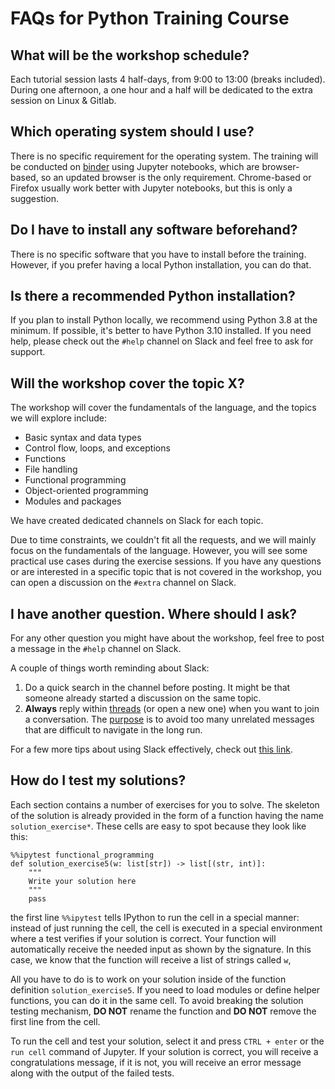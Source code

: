 # FAQs for Python Training Course

## What will be the workshop schedule?

Each tutorial session lasts 4 half-days, from 9:00 to 13:00 (breaks included). During one afternoon, a one hour and a half will be dedicated to the extra session on Linux & Gitlab.

## Which operating system should I use?

There is no specific requirement for the operating system. The training will be conducted on [binder](https://mybinder.org/) using Jupyter notebooks, which are browser-based, so an updated browser is the only requirement. Chrome-based or Firefox usually work better with Jupyter notebooks, but this is only a suggestion.

## Do I have to install any software beforehand?

There is no specific software that you have to install before the training. However, if you prefer having a local Python installation, you can do that.

## Is there a recommended Python installation?

If you plan to install Python locally, we recommend using Python 3.8 at the minimum. If possible, it's better to have Python 3.10 installed. If you need help, please check out the `#help` channel on Slack and feel free to ask for support.

## Will the workshop cover the topic X?

The workshop will cover the fundamentals of the language, and the topics we will explore include:

- Basic syntax and data types
- Control flow, loops, and exceptions
- Functions
- File handling
- Functional programming
- Object-oriented programming
- Modules and packages

We have created dedicated channels on Slack for each topic.

Due to time constraints, we couldn't fit all the requests, and we will mainly focus on the fundamentals of the language. However, you will see some practical use cases during the exercise sessions. If you have any questions or are interested in a specific topic that is not covered in the workshop, you can open a discussion on the `#extra` channel on Slack.

## I have another question. Where should I ask?

For any other question you might have about the workshop, feel free to post a message in the `#help` channel on Slack.

A couple of things worth reminding about Slack:

1. Do a quick search in the channel before posting. It might be that someone already started a discussion on the same topic.
2. **Always** reply within [threads](https://slack.com/help/articles/115000769927-Use-threads-to-organize-discussions-) (or open a new one) when you want to join a conversation. The [purpose](https://slack.com/resources/using-slack/tips-on-how-best-to-use-threaded-messages) is to avoid too many unrelated messages that are difficult to navigate in the long run.

For a few more tips about using Slack effectively, check out [this link](https://slack.com/blog/collaboration/etiquette-tips-in-slack).

## How do I test my solutions?

Each section contains a number of exercises for you to solve. The skeleton of the solution is already provided in the form of a function having the name `solution_exercise*`. These cells are easy to spot because they look like this:

```ipython
%%ipytest functional_programming
def solution_exercise5(w: list[str]) -> list[(str, int)]:
    """
    Write your solution here
    """
    pass

```

the first line `%%ipytest` tells IPython to run the cell in a special manner: instead of just running the cell, the cell is executed in a special environment
where a test verifies if your solution is correct. Your function will automatically receive the needed input as shown by the signature. In this case, we    know that the function will receive a list of strings called `w`,

All you have to do is to work on your solution inside of the function definition `solution_exercise5`. If you need to load modules or define helper functions, you can do it in the same cell.
To avoid breaking the solution testing mechanism, **DO NOT** rename the function and **DO NOT** remove the first line from the cell.

To run the cell and test your solution, select it and press `CTRL + enter` or the `run cell` command of Jupyter. If your solution is correct, you will receive a congratulations message, if it is not, you will receive an error message along with the output of the failed tests.